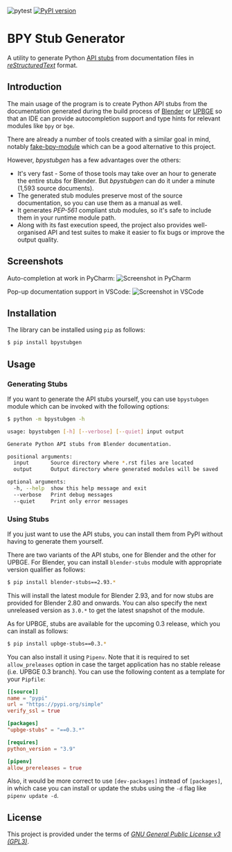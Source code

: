 ![pytest](https://github.com/mysticfall/bpystubgen/workflows/pytest/badge.svg)
[![PyPI version](https://badge.fury.io/py/bpystubgen.svg)](https://badge.fury.io/py/bpystubgen)

BPY Stub Generator
==================

A utility to generate Python [API stubs](https://www.python.org/dev/peps/pep-0561/) from 
documentation files in [_reStructuredText_](https://docutils.sourceforge.io/rst.html) format.  

## Introduction ##

The main usage of the program is to create Python API stubs from the documentation generated 
during the build process of [Blender](https://www.blender.org) or [UPBGE](https://upbge.org) 
so that an IDE can provide autocompletion support and type hints for relevant modules like 
`bpy` or `bge`.

There are already a number of tools created with a similar goal in mind, notably 
[fake-bpy-module](https://github.com/nutti/fake-bpy-module) which can be a good alternative 
to this project.

However, _bpystubgen_ has a few advantages over the others:

 * It's very fast - Some of those tools may take over an hour to generate the entire stubs 
   for Blender. But _bpystubgen_ can do it under a minute (1,593 source documents).
 * The generated stub modules preserve most of the source documentation, so you can use them 
   as a manual as well.
 * It generates _PEP-561_ compliant stub modules, so it's safe to include them in your runtime 
   module path.
 * Along with its fast execution speed, the project also provides well-organised API and test 
   suites to make it easier to fix bugs or improve the output quality. 

## Screenshots ##

Auto-completion at work in PyCharm:
![Screenshot in PyCharm](images/screenshot-pycharm.png?raw=true "Screenshot in PyCharm")

Pop-up documentation support in VSCode:
![Screenshot in VSCode](images/screenshot-vscode.png?raw=true "Screenshot in VSCode")

## Installation ##

The library can be installed using `pip` as follows:
```bash
$ pip install bpystubgen
```

## Usage ##

### Generating Stubs ###

If you want to generate the API stubs yourself, you can use `bpystubgen` module which 
can be invoked with the following options:

```bash
$ python -m bpystubgen -h

usage: bpystubgen [-h] [--verbose] [--quiet] input output

Generate Python API stubs from Blender documentation.

positional arguments:
  input       Source directory where *.rst files are located
  output      Output directory where generated modules will be saved

optional arguments:
  -h, --help  show this help message and exit
  --verbose   Print debug messages
  --quiet     Print only error messages
```

### Using Stubs ###

If you just want to use the API stubs, you can install them from PyPI without having to generate 
them yourself.

There are two variants of the API stubs, one for Blender and the other for UPBGE. For Blender, 
you can install `blender-stubs` module with appropriate version qualifier as follows: 

```bash
$ pip install blender-stubs==2.93.*
```
This will install the latest module for Blender 2.93, and for now stubs are provided for Blender 
2.80 and onwards. You can also specify the next unreleased version as `3.0.*` to get the latest 
snapshot of the module.

As for UPBGE, stubs are available for the upcoming 0.3 release, which you can install as follows:

```bash
$ pip install upbge-stubs==0.3.*
```

You can also install it using `Pipenv`. Note that it is required to set `allow_preleases` option 
in case the target application has no stable release (i.e. UPBGE 0.3 branch). You can use the 
following content as a template for your `Pipfile`:

```toml
[[source]]
name = "pypi"
url = "https://pypi.org/simple"
verify_ssl = true

[packages]
"upbge-stubs" = "==0.3.*"

[requires]
python_version = "3.9"

[pipenv]
allow_prereleases = true
```
Also, it would be more correct to use `[dev-packages]` instead of `[packages]`, in which 
case you can install or update the stubs using the `-d` flag like `pipenv update -d`.  

## License ##

This project is provided under the terms of _[GNU General Public License v3 (GPL3)](LICENSE)_.
